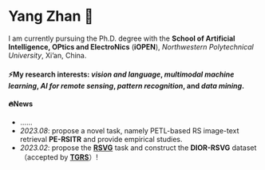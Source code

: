 # Yang Zhan 👋

I am currently pursuing the Ph.D. degree with the **School of Artificial Intelligence, OPtics and ElectroNics** (**iOPEN**), *Northwestern Polytechnical University*, Xi’an, China.

#### ⚡My research interests: *vision and language*, *multimodal machine learning*, *AI for remote sensing*, *pattern recognition*, and *data mining*.

#### 🔥News
- ……
- *2023.08*: propose a novel task, namely PETL-based RS image-text retrieval **PE-RSITR** and provide empirical studies.
- *2023.02*: propose the **[RSVG](https://github.com/ZhanYang-nwpu/RSVG-pytorch)** task and construct the **DIOR-RSVG** dataset（accepted by **[TGRS](https://ieeexplore.ieee.org/document/10056343)**）!



<!--
**ZhanYang-nwpu/ZhanYang-nwpu** is a ✨ _special_ ✨ repository because its `README.md` (this file) appears on your GitHub profile.

Here are some ideas to get you started:

- 🔭 I’m currently working on ...
- 🌱 I’m currently learning ...
- 👯 I’m looking to collaborate on ...
- 🤔 I’m looking for help with ...
- 💬 Ask me about ...
- 📫 How to reach me: ...
- 😄 Pronouns: ...
- ⚡ Fun fact: ...
-->
